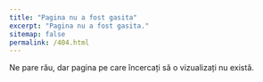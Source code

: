 ```yaml
---
title: "Pagina nu a fost gasita"
excerpt: "Pagina nu a fost gasita."
sitemap: false
permalink: /404.html
---
```


Ne pare rău, dar pagina pe care încercați să o vizualizați nu există.
